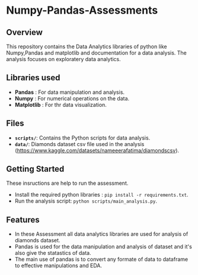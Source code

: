 # Numpy-Pandas-Assessments

## Overview
This repository contains the Data Analytics libraries of python like Numpy,Pandas and matplotlib and documentation for a data analysis. The analysis focuses on exploratery data analytics. 

## Libraries used
- **Pandas** : For data manipulation and analysis.
- **Numpy** : For numerical operations on the data.
- **Matplotlib** : For thr data visualization.

## Files
-  **`scripts/`**: Contains the Python scripts for data analysis.
- **`data/`**: Diamonds dataset csv file used in the analysis (https://www.kaggle.com/datasets/nameeerafatima/diamondscsv).

## Getting Started

These insructions are help to run the assessment.

- Install the required python libraries : `pip install -r requirements.txt`.
- Run the analysis script: `python scripts/main_analysis.py`.

## Features
- In these Assessment all data analytics libraries are used for analysis of diamonds dataset.
- Pandas is used for the data manipulation and analysis of dataset and it's also give the statastics of data.
- The main use of pandas is to convert any formate of data to dataframe to effective manipulations and EDA.

